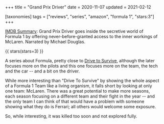 +++
title = "Grand Prix Driver"
date = 2020-11-07
updated = 2021-02-12

[taxonomies]
tags = ["reviews", "series", "amazon", "formula 1", "stars:3"]
+++

[IMDB Summary](https://www.imdb.com/title/tt7841526/?ref_=fn_al_tt_1):
Grand Prix Driver goes inside the secretive world of Formula 1 by offering
never-before-granted access to the inner workings of McLaren. Narrated by
Michael Douglas.

<!-- more -->

{{ stars(stars=3) }}

A series about Formula, pretty close to [Drive to
Survive](https://www.imdb.com/title/tt8289930/?ref_=fn_al_tt_4), although the
later focuses more on the pilots and this one focuses more on the team, the
tech and the car -- and a bit on the driver.

While more interesting than "Drive To Survive" by showing the whole aspect of a
Formula 1 Team like a living organism, it falls short by looking at only one
team: McLaren. There was a great potential to make more seasons, each season
focusing on a different team and their fight in the year -- and the only team I
can think of that would have a problem with someone showing what they do is
Ferrari; all others would welcome some exposure.

So, while interesting, it was killed too soon and not explored fully.
